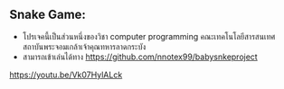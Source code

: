 ## Snake Game:
* โปรเจคนี้เป็นส่วนหนึ่งของวิชา computer programming
คณะเทคโนโลยีสารสนเทศ สถาบันพระจอมเกล้าเจ้าคุณทหารลาดกระบัง
* สามารถเข้าเล่นได้ทาง https://github.com/nnotex99/babysnkeproject

https://youtu.be/Vk07HylALck
